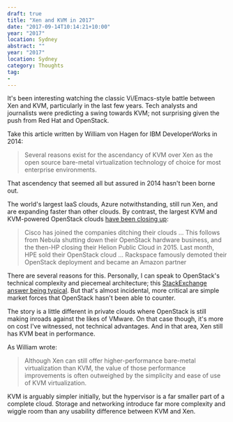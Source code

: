 ```yaml
---
draft: true
title: "Xen and KVM in 2017"
date: "2017-09-14T10:14:21+10:00"
year: "2017"
location: Sydney
abstract: ""
year: "2017"
location: Sydney
category: Thoughts
tag:
- 
---
```

It's been interesting watching the classic Vi/Emacs-style battle between Xen and KVM, particularly in the last few years. Tech analysts and journalists were predicting a swing towards KVM; not surprising given the push from Red Hat and OpenStack.

Take this article written by William von Hagen for IBM DeveloperWorks in 2014:

> Several reasons exist for the ascendancy of KVM over Xen as the open source bare-metal virtualization technology of choice for most enterprise environments.

That ascendency that seemed all but assured in 2014 hasn't been borne out. 

The world's largest IaaS clouds, Azure notwithstanding, still run Xen, and are expanding faster than other clouds. By contrast, the largest KVM and KVM-powered OpenStack clouds [have been closing up]\:

> Cisco has joined the companies ditching their clouds ... This follows from Nebula shutting down their OpenStack hardware business, and the then-HP closing their Helion Public Cloud in 2015. Last month, HPE sold their OpenStack cloud ... Rackspace famously demoted their OpenStack deployment and became an Amazon partner

There are several reasons for this. Personally, I can speak to OpenStack's technical complexity and piecemeal architecture; this [StackExchange answer being typical]. But that's almost incidental, more critical are simple market forces that OpenStack hasn't been able to counter.

The story is a little different in private clouds where OpenStack is still making inroads against the likes of VMware. On that case though, it's more on cost I've witnessed, not technical advantages. And in that area, Xen still has KVM beat in performance.

As William wrote:

> Although Xen can still offer higher-performance bare-metal virtualization than KVM, the value of those performance improvements is often outweighed by the simplicity and ease of use of KVM virtualization.

KVM is arguably simpler initially, but the hypervisor is a far smaller part of a complete cloud. Storage and networking introduce far more complexity and wiggle room than any usability difference between KVM and Xen.

[have been closing up]: https://rubenerd.com/more-closed-and-sold-clouds/
[StackExchange answer being typical]: https://rubenerd.com/rocky-openstack/


